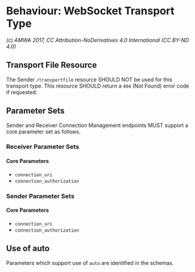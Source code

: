 # Behaviour: WebSocket Transport Type

_(c) AMWA 2017, CC Attribution-NoDerivatives 4.0 International (CC BY-ND 4.0)_

## Transport File Resource

The Sender `/transportfile` resource SHOULD NOT be used for this transport type. This resource SHOULD return a `404` (Not Found) error code if requested.

## Parameter Sets

Sender and Receiver Connection Management endpoints MUST support a core parameter set as follows.

### Receiver Parameter Sets

#### Core Parameters

- `connection_uri`
- `connection_authorization`

### Sender Parameter Sets

#### Core Parameters

- `connection_uri`
- `connection_authorization`

## Use of auto

Parameters which support use of `auto` are identified in the schemas.
